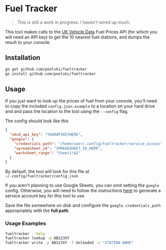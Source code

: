 # Fuel Tracker

> This is still a work in progress. I haven't wired up much.

This tool makes calls to the [UK Vehicle Data](https://ukvehicledata.co.uk) Fuel Prices API (for which you will need an API key) to get the 10 nearest fuel stations, and dumps the result to your console.

## Installation

```bash
go get github.com/poolski/fueltracker
go install github.com/poolski/fueltracker
```

## Usage

If you just want to look up the prices of fuel from your console, you'll need to copy the included `config.json.example` to a location on your hard drive and and pass the location to the tool using the `--config` flag.

The config should look like this

```json
{
  "ukvd_api_key": "YOURAPIKEYHERE",
  "google": {
    "credentials_path": "/home/user/.config/fueltracker/service_account.json",
    "spreadsheet_id": "SPREADSHEET_ID_HERE",
    "worksheet_range": "Sheet1!A2"
  }
}
```

By default, the tool will look for this file at `~/.config/fueltracker/config.json`

If you aren't planning to use Google Sheets, you can omit setting the `google` config.
Otherwise, you will need to follow the instructions [here](https://robocorp.com/docs/development-guide/google-sheets/interacting-with-google-sheets) to generate a service account key for this tool to use.

Save the file somewhere on disk and configure the `google.credentials_path` appropriately with the **full path**.

### Usage Examples

```bash
fueltracker --help
fueltracker lookup -p AB123XY
fueltracker write -p AB123XY -f Unleaded -s "STATION NAME"
```
